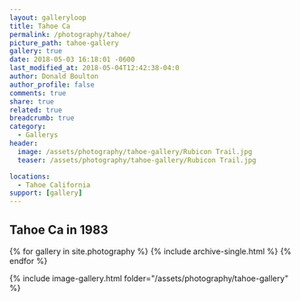 ```yaml
---
layout: galleryloop
title: Tahoe Ca
permalink: /photography/tahoe/
picture_path: tahoe-gallery
gallery: true
date: 2018-05-03 16:18:01 -0600
last_modified_at: 2018-05-04T12:42:38-04:0
author: Donald Boulton
author_profile: false
comments: true
share: true
related: true
breadcrumb: true
category:
  - Gallerys
header:
  image: /assets/photography/tahoe-gallery/Rubicon Trail.jpg
  teaser: /assets/photography/tahoe-gallery/Rubicon Trail.jpg

locations:
  - Tahoe California
support: [gallery]
---
```


## Tahoe Ca in 1983

{% for gallery in site.photography %}
  {% include archive-single.html %}
{% endfor %}

{% include image-gallery.html folder="/assets/photography/tahoe-gallery" %}